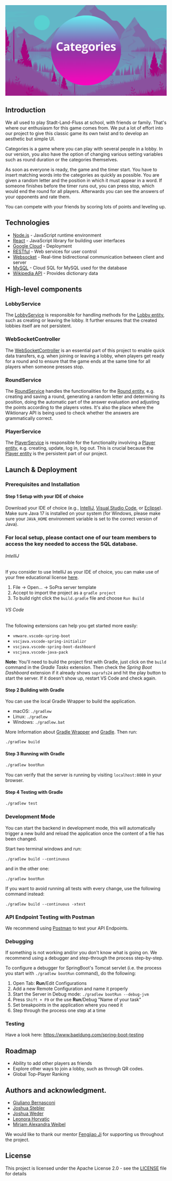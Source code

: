 <p>
    <img alt="" src="https://raw.githubusercontent.com/sopra-fs24-group-20/sopra-fs24-group-20-client/main/src/images/categories_logo.png" /><br/>
</p>

## Introduction
We all used to play Stadt-Land-Fluss at school, with friends or family. That's where our enthusiasm for this game comes from.
We put a lot of effort into our project to give this classic game its own twist and to develop an aesthetic but simple UI.

Categories is a game where you can play with several people in a lobby. In our version, you also have the option of changing various setting variables such as round duration or the categories themselves.

As soon as everyone is ready, the game and the timer start. You have to insert matching words into the categories as quickly as possible. You are given a random letter and the position in which it must appear in a word.
If someone finishes before the timer runs out, you can press stop, which would end the round for all players.
Afterwards you can see the answers of your opponents and rate them.

You can compete with your friends by scoring lots of points and leveling up.

## Technologies
- [Node.js](https://nodejs.org/en/docs) - JavaScript runtime environment
- [React](https://react.dev/learn) - JavaScript library for building user interfaces
- [Google Cloud](https://cloud.google.com/appengine/docs/flexible) - Deployment
- [RESTful](https://restfulapi.net/) - Web services for user control
- [Websocket](https://spring.io/guides/gs/messaging-stomp-websocket/) -  Real-time bidirectional communication between client and server
- [MySQL](https://cloud.google.com/sql/docs/mysql) - Cloud SQL for MySQL used for the database
- [Wikipedia API](https://de.wikipedia.org/wiki/Wikipedia:Technik/Datenbank/API#Dokumentation_der_Funktionalität) - Provides dictionary data

## High-level components
### LobbyService
The [LobbyService](https://github.com/sopra-fs24-group-20/sopra-fs24-group-20-server/blob/main/src/main/java/ch/uzh/ifi/hase/soprafs24/service/LobbyService.java) is responsible for handling methods for the [Lobby entity](https://github.com/sopra-fs24-group-20/sopra-fs24-group-20-server/blob/main/src/main/java/ch/uzh/ifi/hase/soprafs24/entity/Lobby.java), such as creating or leaving the lobby. It further ensures that the created lobbies itself are not persistent.

### WebSocketController
The [WebSocketController](https://github.com/sopra-fs24-group-20/sopra-fs24-group-20-server/blob/main/src/main/java/ch/uzh/ifi/hase/soprafs24/WebSocketController.java) is an essential part of this project to enable quick data transfers, e.g. when joining or leaving a lobby, when players get ready for a round and to ensure that the game ends at the same time for all players when someone presses stop.

### RoundService
The [RoundService](https://github.com/sopra-fs24-group-20/sopra-fs24-group-20-server/blob/main/src/main/java/ch/uzh/ifi/hase/soprafs24/service/RoundService.java) handles the functionalities for the [Round entity](https://github.com/sopra-fs24-group-20/sopra-fs24-group-20-server/blob/main/src/main/java/ch/uzh/ifi/hase/soprafs24/entity/Round.java), e.g. creating and saving a round, generating a random letter and determining its position, doing the automatic part of the answer evaluation and adjusting the points according to the players votes. It's also the place where the Wiktionary API is being used to check whether the answers are grammatically correct.

### PlayerService
The [PlayerService](https://github.com/sopra-fs24-group-20/sopra-fs24-group-20-server/blob/main/src/main/java/ch/uzh/ifi/hase/soprafs24/service/PlayerService.java) is responsible for the functionality involving a [Player entity](https://github.com/sopra-fs24-group-20/sopra-fs24-group-20-server/blob/main/src/main/java/ch/uzh/ifi/hase/soprafs24/entity/Player.java), e.g. creating, update, log in, log out. This is crucial because the [Player entity](https://github.com/sopra-fs24-group-20/sopra-fs24-group-20-server/blob/main/src/main/java/ch/uzh/ifi/hase/soprafs24/entity/Player.java) is the persistent part of our project.


## Launch & Deployment
### Prerequisites and Installation
#### Step 1 Setup with your IDE of choice
Download your IDE of choice (e.g., [IntelliJ](https://www.jetbrains.com/idea/download/), [Visual Studio Code](https://code.visualstudio.com/), or [Eclipse](http://www.eclipse.org/downloads/)). Make sure Java 17 is installed on your system (for Windows, please make sure your `JAVA_HOME` environment variable is set to the correct version of Java).
### For local setup, please contact one of our team members to access the key needed to access the SQL database.
###### IntelliJ
If you consider to use IntelliJ as your IDE of choice, you can make use of your free educational license [here](https://www.jetbrains.com/community/education/#students).
1. File -> Open... -> SoPra server template
2. Accept to import the project as a `gradle project`
3. To build right click the `build.gradle` file and choose `Run Build`

###### VS Code
The following extensions can help you get started more easily:
-   `vmware.vscode-spring-boot`
-   `vscjava.vscode-spring-initializr`
-   `vscjava.vscode-spring-boot-dashboard`
-   `vscjava.vscode-java-pack`

**Note:** You'll need to build the project first with Gradle, just click on the `build` command in the _Gradle Tasks_ extension. Then check the _Spring Boot Dashboard_ extension if it already shows `soprafs24` and hit the play button to start the server. If it doesn't show up, restart VS Code and check again.

#### Step 2 Building with Gradle
You can use the local Gradle Wrapper to build the application.
-   macOS: `./gradlew`
-   Linux: `./gradlew`
-   Windows: `./gradlew.bat`

More Information about [Gradle Wrapper](https://docs.gradle.org/current/userguide/gradle_wrapper.html) and [Gradle](https://gradle.org/docs/). Then run:

```bash
./gradlew build
```

#### Step 3 Running with Gradle


```bash
./gradlew bootRun
```

You can verify that the server is running by visiting `localhost:8080` in your browser.

#### Step 4 Testing with Gradle

```bash
./gradlew test
```

### Development Mode
You can start the backend in development mode, this will automatically trigger a new build and reload the application
once the content of a file has been changed.

Start two terminal windows and run:

`./gradlew build --continuous`

and in the other one:

`./gradlew bootRun`

If you want to avoid running all tests with every change, use the following command instead:

`./gradlew build --continuous -xtest`

### API Endpoint Testing with Postman
We recommend using [Postman](https://www.getpostman.com) to test your API Endpoints.

### Debugging
If something is not working and/or you don't know what is going on. We recommend using a debugger and step-through the process step-by-step.

To configure a debugger for SpringBoot's Tomcat servlet (i.e. the process you start with `./gradlew bootRun` command), do the following:

1. Open Tab: **Run**/Edit Configurations
2. Add a new Remote Configuration and name it properly
3. Start the Server in Debug mode: `./gradlew bootRun --debug-jvm`
4. Press `Shift + F9` or the use **Run**/Debug "Name of your task"
5. Set breakpoints in the application where you need it
6. Step through the process one step at a time

### Testing
Have a look here: https://www.baeldung.com/spring-boot-testing

## Roadmap
- Ability to add other players as friends
- Explore other ways to join a lobby, such as through QR codes.
- Global Top-Player Ranking

## Authors and acknowledgment.
- [Giuliano Bernasconi](https://github.com/GiulianoBernasconi)
- [Joshua Stebler](https://github.com/Joshuastebler)
- [Joshua Weder](https://github.com/joswed)
- [Leonora Horvatic](https://github.com/LeoHorv)
- [Mirjam Alexandra Weibel](https://github.com/mirjamweibel)

We would like to thank our mentor [Fengjiao Ji](https://github.com/feji08) for supporting us throughout the project.

## License
This project is licensed under the Apache License 2.0 - see the [LICENSE](LICENSE) file for details

